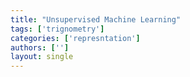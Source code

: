 ```yaml
---
title: "Unsupervised Machine Learning"
tags: ['trignometry']
categories: ['represntation']
authors: ['']
layout: single
---
```

